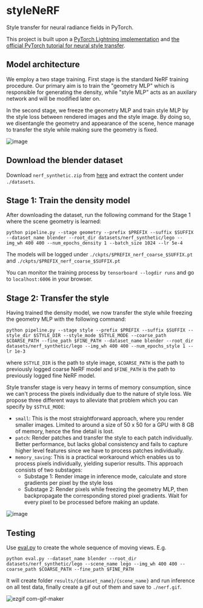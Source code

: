 # styleNeRF

Style transfer for neural radiance fields in PyTorch. 

This project is built upon a [PyTorch Lightning implementation](https://github.com/kwea123/nerf_pl) and [the official PyTorch tutorial for neural style transfer](https://pytorch.org/tutorials/advanced/neural_style_tutorial.html). 

## Model architecture

We employ a two stage training. First stage is the standard NeRF training procedure. Our primary aim is to train the "geometry MLP" which is responsible for generating the density, while "style MLP" acts as an auxilary network and will be modified later on.

In the second stage, we freeze the geometry MLP and train style MLP by the style loss between rendered images and the style image. By doing so, we disentangle the geometry and appearance of the scene, hence manage to transfer the style while making sure the geometry is fixed.

![image](https://user-images.githubusercontent.com/40629249/124357777-91033180-dc1d-11eb-9293-1f8dde0609c5.png)

## Download the blender dataset

Download `nerf_synthetic.zip` from [here](https://drive.google.com/drive/folders/128yBriW1IG_3NJ5Rp7APSTZsJqdJdfc1) and extract the content under `./datasets`.

## Stage 1: Train the density model

After downloading the dataset, run the following command for the Stage 1 where the scene geometry is learned:

```
python pipeline.py --stage geometry --prefix $PREFIX --suffix $SUFFIX --dataset_name blender --root_dir datasets/nerf_synthetic/lego --img_wh 400 400 --num_epochs_density 1 --batch_size 1024 --lr 5e-4
```

The models will be logged under `./ckpts/$PREFIX_nerf_coarse_$SUFFIX.pt` and `./ckpts/$PREFIX_nerf_coarse_$SUFFIX.pt`

You can monitor the training process by `tensorboard --logdir runs` and go to `localhost:6006` in your browser.

## Stage 2: Transfer the style

Having trained the density model, we now transfer the style while freezing the geometry MLP with the following command:

```
python pipeline.py --stage style --prefix $PREFIX --suffix $SUFFIX --style_dir $STYLE_DIR --style_mode $STYLE_MODE --coarse_path $COARSE_PATH --fine_path $FINE_PATH --dataset_name blender --root_dir datasets/nerf_synthetic/lego --img_wh 400 400 --num_epochs_style 1 --lr 1e-3
```

where `$STYLE_DIR` is the path to style image, `$COARSE_PATH` is the path to previously logged coarse NeRF model and `$FINE_PATH` is the path to previously logged fine NeRF model.

Style transfer stage is very heavy in terms of memory consumption, since we can't process the pixels individually due to the nature of style loss. We propose three different ways to alleviate that problem which you can specify by `$STYLE_MODE`:
- `small`: This is the most straightforward approach, where you render smaller images. Limited to around a size of 50 x 50 for a GPU with 8 GB of memory, hence the fine detail is lost.
- `patch`: Render patches and transfer the style to each patch individually. Better performance, but lacks global consistency and fails to capture higher level features since we have to process patches individually. 
- `memory_saving`: This is a practical workaround which enables us to process pixels individually, yielding superior results. This approach consists of two substages:
    - Substage 1: Render image in inference mode, calculate and store gradients per pixel by the style loss
    - Substage 2: Render pixels while freezing the geometry MLP, then backpropagate the corresponding stored pixel gradients. Wait for every pixel to be processed before making an update.

![image](https://user-images.githubusercontent.com/40629249/124358547-1d632380-dc21-11eb-8695-2d05484ae04e.png)

## Testing

Use [eval.py](eval.py) to create the whole sequence of moving views.
E.g.
```
python eval.py --dataset_name blender --root_dir datasets/nerf_synthetic/lego --scene_name lego --img_wh 400 400 --coarse_path $COARSE_PATH --fine_path $FINE_PATH
```

It will create folder `results/{dataset_name}/{scene_name}` and run inference on all test data, finally create a gif out of them and save to `./nerf.gif`.

![ezgif com-gif-maker](https://user-images.githubusercontent.com/40629249/124356665-6ca45680-dc17-11eb-8830-45399841ecdd.gif)
